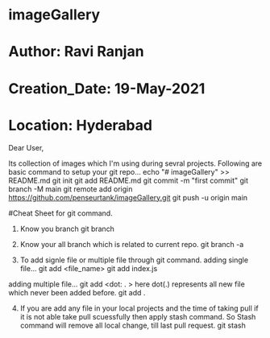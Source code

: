 # imageGallery
# Author: Ravi Ranjan
# Creation_Date: 19-May-2021
# Location: Hyderabad
Dear User,

Its collection of images which I'm using during sevral projects.
Following are basic command to setup your git repo...
echo "# imageGallery" >> README.md
git init
git add README.md
git commit -m "first commit"
git branch -M main
git remote add origin https://github.com/penseurtank/imageGallery.git
git push -u origin main

#Cheat Sheet for git command.
1. Know you branch
git branch

2. Know your all branch which is related to current repo.
git branch -a

3. To add signle file or multiple file through git command.
adding single file...
git add <file_name>
git add index.js

adding multiple file...
git add <dot: . > here dot(.) represents all new file which never been added before.
git add .

4. If you are add any file in your local projects and the time of taking pull if it is not able take pull scuessfully then apply stash command. So Stash command will remove all local change, till last pull request.
git stash
 
